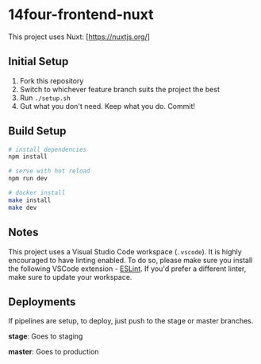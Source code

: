 # 14four-frontend-nuxt
This project uses Nuxt: [https://nuxtjs.org/]

## Initial Setup
 1. Fork this repository
 2. Switch to whichever feature branch suits the project the best
 3. Run `./setup.sh`
 4. Gut what you don't need. Keep what you do. Commit!

## Build Setup

``` bash
# install dependencies
npm install

# serve with hot reload
npm run dev

# docker install
make install
make dev

```

## Notes

This project uses a Visual Studio Code workspace (`.vscode`). It is highly encouraged to have linting enabled. To do so, please make sure you install the following VSCode extension - [ESLint](https://marketplace.visualstudio.com/items?itemName=dbaeumer.vscode-eslint). If you'd prefer a different linter, make sure to update your workspace.

## Deployments

If pipelines are setup, to deploy, just push to the stage or master branches.

**stage**: Goes to staging

**master**: Goes to production